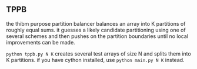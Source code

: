 TPPB
----

the thibm purpose partition balancer balances an array into K partitions of
roughly equal sums. it guesses a likely candidate partitioning using
one of several schemes and then pushes on the partition boundaries until
no local improvements can be made.

`python tppb.py N K` creates several test arrays of size N and splits them into
K partitions. if you have cython installed, use `python main.py N K` instead.
